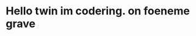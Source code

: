 # Hello twin im codering. on foeneme grave
<!--
**corbulettuce/corbulettuce** is a ✨ _special_ ✨ repository because its `README.md` (this file) appears on your GitHub profile.

I am looking to learn to code.
